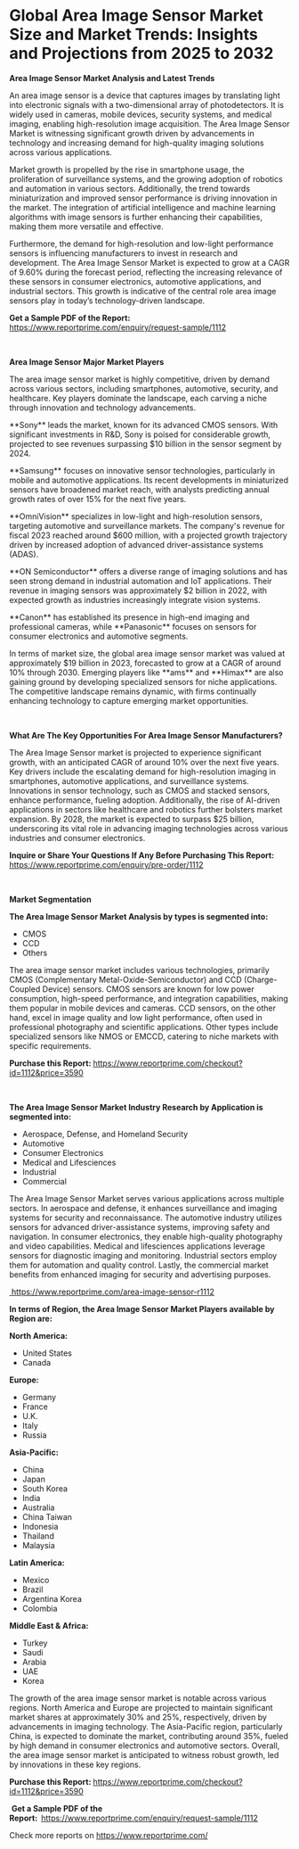 <p><h1>Global Area Image Sensor Market Size and Market Trends: Insights and Projections from 2025 to 2032</h1></p><p><strong>Area Image Sensor Market Analysis and Latest Trends</strong></p>
<p><p>An area image sensor is a device that captures images by translating light into electronic signals with a two-dimensional array of photodetectors. It is widely used in cameras, mobile devices, security systems, and medical imaging, enabling high-resolution image acquisition. The Area Image Sensor Market is witnessing significant growth driven by advancements in technology and increasing demand for high-quality imaging solutions across various applications.</p><p>Market growth is propelled by the rise in smartphone usage, the proliferation of surveillance systems, and the growing adoption of robotics and automation in various sectors. Additionally, the trend towards miniaturization and improved sensor performance is driving innovation in the market. The integration of artificial intelligence and machine learning algorithms with image sensors is further enhancing their capabilities, making them more versatile and effective.</p><p>Furthermore, the demand for high-resolution and low-light performance sensors is influencing manufacturers to invest in research and development. The Area Image Sensor Market is expected to grow at a CAGR of 9.60% during the forecast period, reflecting the increasing relevance of these sensors in consumer electronics, automotive applications, and industrial sectors. This growth is indicative of the central role area image sensors play in today’s technology-driven landscape.</p></p>
<p><strong>Get a Sample PDF of the Report:&nbsp;</strong> <a href="https://www.reportprime.com/enquiry/request-sample/1112?utm_campaign=3495&utm_medium=2&utm_source=Github&utm_content=ia&utm_term=18032025&utm_id=area-image-sensor">https://www.reportprime.com/enquiry/request-sample/1112</a></p>
<p>&nbsp;</p>
<p><strong>Area Image Sensor Major Market Players</strong></p>
<p><p>The area image sensor market is highly competitive, driven by demand across various sectors, including smartphones, automotive, security, and healthcare. Key players dominate the landscape, each carving a niche through innovation and technology advancements.</p><p>**Sony** leads the market, known for its advanced CMOS sensors. With significant investments in R&D, Sony is poised for considerable growth, projected to see revenues surpassing $10 billion in the sensor segment by 2024. </p><p>**Samsung** focuses on innovative sensor technologies, particularly in mobile and automotive applications. Its recent developments in miniaturized sensors have broadened market reach, with analysts predicting annual growth rates of over 15% for the next five years.</p><p>**OmniVision** specializes in low-light and high-resolution sensors, targeting automotive and surveillance markets. The company's revenue for fiscal 2023 reached around $600 million, with a projected growth trajectory driven by increased adoption of advanced driver-assistance systems (ADAS).</p><p>**ON Semiconductor** offers a diverse range of imaging solutions and has seen strong demand in industrial automation and IoT applications. Their revenue in imaging sensors was approximately $2 billion in 2022, with expected growth as industries increasingly integrate vision systems.</p><p>**Canon** has established its presence in high-end imaging and professional cameras, while **Panasonic** focuses on sensors for consumer electronics and automotive segments.</p><p>In terms of market size, the global area image sensor market was valued at approximately $19 billion in 2023, forecasted to grow at a CAGR of around 10% through 2030. Emerging players like **ams** and **Himax** are also gaining ground by developing specialized sensors for niche applications. The competitive landscape remains dynamic, with firms continually enhancing technology to capture emerging market opportunities.</p></p>
<p>&nbsp;</p>
<p><strong>What Are The Key Opportunities For Area Image Sensor Manufacturers?</strong></p>
<p><p>The Area Image Sensor market is projected to experience significant growth, with an anticipated CAGR of around 10% over the next five years. Key drivers include the escalating demand for high-resolution imaging in smartphones, automotive applications, and surveillance systems. Innovations in sensor technology, such as CMOS and stacked sensors, enhance performance, fueling adoption. Additionally, the rise of AI-driven applications in sectors like healthcare and robotics further bolsters market expansion. By 2028, the market is expected to surpass $25 billion, underscoring its vital role in advancing imaging technologies across various industries and consumer electronics.</p></p>
<p><strong>Inquire or Share Your Questions If Any Before Purchasing This Report:</strong> <a href="https://www.reportprime.com/enquiry/pre-order/1112?utm_campaign=3495&utm_medium=2&utm_source=Github&utm_content=ia&utm_term=18032025&utm_id=area-image-sensor">https://www.reportprime.com/enquiry/pre-order/1112</a></p>
<p>&nbsp;</p>
<p><strong>Market Segmentation</strong></p>
<p><strong>The Area Image Sensor Market Analysis by types is segmented into:</strong></p>
<p><ul><li>CMOS</li><li>CCD</li><li>Others</li></ul></p>
<p><p>The area image sensor market includes various technologies, primarily CMOS (Complementary Metal-Oxide-Semiconductor) and CCD (Charge-Coupled Device) sensors. CMOS sensors are known for low power consumption, high-speed performance, and integration capabilities, making them popular in mobile devices and cameras. CCD sensors, on the other hand, excel in image quality and low light performance, often used in professional photography and scientific applications. Other types include specialized sensors like NMOS or EMCCD, catering to niche markets with specific requirements.</p></p>
<p><strong>Purchase this Report:&nbsp;</strong><a href="https://www.reportprime.com/checkout?id=1112&price=3590&utm_campaign=3495&utm_medium=2&utm_source=Github&utm_content=ia&utm_term=18032025&utm_id=area-image-sensor">https://www.reportprime.com/checkout?id=1112&price=3590</a></p>
<p>&nbsp;</p>
<p><strong>The Area Image Sensor Market Industry Research by Application is segmented into:</strong></p>
<p><ul><li>Aerospace, Defense, and Homeland Security</li><li>Automotive</li><li>Consumer Electronics</li><li>Medical and Lifesciences</li><li>Industrial</li><li>Commercial</li></ul></p>
<p><p>The Area Image Sensor Market serves various applications across multiple sectors. In aerospace and defense, it enhances surveillance and imaging systems for security and reconnaissance. The automotive industry utilizes sensors for advanced driver-assistance systems, improving safety and navigation. In consumer electronics, they enable high-quality photography and video capabilities. Medical and lifesciences applications leverage sensors for diagnostic imaging and monitoring. Industrial sectors employ them for automation and quality control. Lastly, the commercial market benefits from enhanced imaging for security and advertising purposes.</p></p>
<p><a href="https://www.reportprime.com/area-image-sensor-r1112?utm_campaign=3495&utm_medium=2&utm_source=Github&utm_content=ia&utm_term=18032025&utm_id=area-image-sensor">&nbsp;https://www.reportprime.com/area-image-sensor-r1112</a></p>
<p><strong>In terms of Region, the Area Image Sensor Market Players available by Region are:</strong></p>
<p>
    <p> <strong> North America: </strong>
        <ul>
            <li>United States</li>
            <li>Canada</li>
        </ul>
        </p> 
    <p> <strong> Europe: </strong>
        <ul>
            <li>Germany</li>
            <li>France</li>
            <li>U.K.</li>
            <li>Italy</li>
            <li>Russia</li>
        </ul>
        </p> 
    <p> <strong> Asia-Pacific: </strong>
        <ul>
            <li>China</li>
            <li>Japan</li>
            <li>South Korea</li>
            <li>India</li>
            <li>Australia</li>
            <li>China Taiwan</li>
            <li>Indonesia</li>
            <li>Thailand</li>
            <li>Malaysia</li>
        </ul>
        </p> 
    <p> <strong> Latin America: </strong>
        <ul>
            <li>Mexico</li>
            <li>Brazil</li>
            <li>Argentina Korea</li>
            <li>Colombia</li>
        </ul>
        </p> 
    <p> <strong> Middle East & Africa: </strong>
        <ul>
            <li>Turkey</li>
            <li>Saudi</li>
            <li>Arabia</li>
            <li>UAE</li>
            <li>Korea</li>
        </ul>
    </p>
    </p>
<p><p>The growth of the area image sensor market is notable across various regions. North America and Europe are projected to maintain significant market shares at approximately 30% and 25%, respectively, driven by advancements in imaging technology. The Asia-Pacific region, particularly China, is expected to dominate the market, contributing around 35%, fueled by high demand in consumer electronics and automotive sectors. Overall, the area image sensor market is anticipated to witness robust growth, led by innovations in these key regions.</p></p>
<p><strong>Purchase this Report: </strong><a href="https://www.reportprime.com/checkout?id=1112&price=3590&utm_campaign=3495&utm_medium=2&utm_source=Github&utm_content=ia&utm_term=18032025&utm_id=area-image-sensor">https://www.reportprime.com/checkout?id=1112&price=3590</a></p>
<p>&nbsp;<strong>Get a Sample PDF of the Report:&nbsp;&nbsp;</strong><a href="https://www.reportprime.com/enquiry/request-sample/1112?utm_campaign=3495&utm_medium=2&utm_source=Github&utm_content=ia&utm_term=18032025&utm_id=area-image-sensor">https://www.reportprime.com/enquiry/request-sample/1112</a></p>
<p><strong></strong></p>
<p>Check more reports on <a href="https://www.reportprime.com/?utm_campaign=3495&utm_medium=2&utm_source=Github&utm_content=ia&utm_term=18032025&utm_id=area-image-sensor">https://www.reportprime.com/</a></p>
